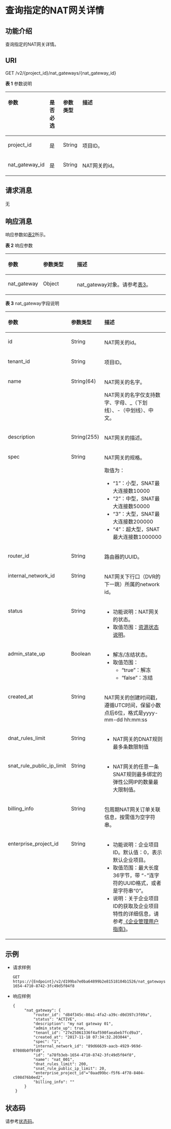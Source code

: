 # 查询指定的NAT网关详情<a name="nat_apiv2_0007"></a>

## 功能介绍<a name="zh-cn_topic_0168797268_section45827181"></a>

查询指定的NAT网关详情。

## URI<a name="zh-cn_topic_0168797268_section9791447"></a>

GET /v2/\{project\_id\}/nat\_gateways/\{nat\_gateway\_id\}

**表 1**  参数说明

<a name="zh-cn_topic_0168797268_table285161395713"></a>
<table><thead align="left"><tr id="zh-cn_topic_0168797268_row12912101317577"><th class="cellrowborder" valign="top" width="22.86771322867713%" id="mcps1.2.5.1.1"><p id="zh-cn_topic_0168797268_p791271313579"><a name="zh-cn_topic_0168797268_p791271313579"></a><a name="zh-cn_topic_0168797268_p791271313579"></a>参数</p>
</th>
<th class="cellrowborder" valign="top" width="8.719128087191281%" id="mcps1.2.5.1.2"><p id="zh-cn_topic_0168797268_p1391221355716"><a name="zh-cn_topic_0168797268_p1391221355716"></a><a name="zh-cn_topic_0168797268_p1391221355716"></a>是否必选</p>
</th>
<th class="cellrowborder" valign="top" width="9.13908609139086%" id="mcps1.2.5.1.3"><p id="zh-cn_topic_0168797268_p28313120281"><a name="zh-cn_topic_0168797268_p28313120281"></a><a name="zh-cn_topic_0168797268_p28313120281"></a>参数类型</p>
</th>
<th class="cellrowborder" valign="top" width="59.27407259274072%" id="mcps1.2.5.1.4"><p id="zh-cn_topic_0168797268_p1191216131572"><a name="zh-cn_topic_0168797268_p1191216131572"></a><a name="zh-cn_topic_0168797268_p1191216131572"></a>描述</p>
</th>
</tr>
</thead>
<tbody><tr id="zh-cn_topic_0168797268_row168823292412"><td class="cellrowborder" valign="top" width="22.86771322867713%" headers="mcps1.2.5.1.1 "><p id="zh-cn_topic_0168797268_p105814555413"><a name="zh-cn_topic_0168797268_p105814555413"></a><a name="zh-cn_topic_0168797268_p105814555413"></a>project_id</p>
</td>
<td class="cellrowborder" valign="top" width="8.719128087191281%" headers="mcps1.2.5.1.2 "><p id="zh-cn_topic_0168797268_p1558110558417"><a name="zh-cn_topic_0168797268_p1558110558417"></a><a name="zh-cn_topic_0168797268_p1558110558417"></a>是</p>
</td>
<td class="cellrowborder" valign="top" width="9.13908609139086%" headers="mcps1.2.5.1.3 "><p id="zh-cn_topic_0168797268_p78393112285"><a name="zh-cn_topic_0168797268_p78393112285"></a><a name="zh-cn_topic_0168797268_p78393112285"></a>String</p>
</td>
<td class="cellrowborder" valign="top" width="59.27407259274072%" headers="mcps1.2.5.1.4 "><p id="zh-cn_topic_0168797268_p1858135513411"><a name="zh-cn_topic_0168797268_p1858135513411"></a><a name="zh-cn_topic_0168797268_p1858135513411"></a>项目ID。</p>
</td>
</tr>
<tr id="zh-cn_topic_0168797268_row1591281345717"><td class="cellrowborder" valign="top" width="22.86771322867713%" headers="mcps1.2.5.1.1 "><p id="zh-cn_topic_0168797268_p69121213115717"><a name="zh-cn_topic_0168797268_p69121213115717"></a><a name="zh-cn_topic_0168797268_p69121213115717"></a>nat_gateway_id</p>
</td>
<td class="cellrowborder" valign="top" width="8.719128087191281%" headers="mcps1.2.5.1.2 "><p id="zh-cn_topic_0168797268_p1291281325710"><a name="zh-cn_topic_0168797268_p1291281325710"></a><a name="zh-cn_topic_0168797268_p1291281325710"></a>是</p>
</td>
<td class="cellrowborder" valign="top" width="9.13908609139086%" headers="mcps1.2.5.1.3 "><p id="zh-cn_topic_0168797268_p6836317289"><a name="zh-cn_topic_0168797268_p6836317289"></a><a name="zh-cn_topic_0168797268_p6836317289"></a>String</p>
</td>
<td class="cellrowborder" valign="top" width="59.27407259274072%" headers="mcps1.2.5.1.4 "><p id="zh-cn_topic_0168797268_p20912111395719"><a name="zh-cn_topic_0168797268_p20912111395719"></a><a name="zh-cn_topic_0168797268_p20912111395719"></a>NAT网关的id。</p>
</td>
</tr>
</tbody>
</table>

## 请求消息<a name="zh-cn_topic_0168797268_section54909781"></a>

无

## 响应消息<a name="zh-cn_topic_0168797268_section24425986"></a>

响应参数如[表2](#zh-cn_topic_0168797268_table129831149144215)所示。

**表 2**  响应参数

<a name="zh-cn_topic_0168797268_table129831149144215"></a>
<table><thead align="left"><tr id="zh-cn_topic_0168797268_row2233175015424"><th class="cellrowborder" valign="top" width="20.200000000000003%" id="mcps1.2.4.1.1"><p id="zh-cn_topic_0168797268_p112331950124213"><a name="zh-cn_topic_0168797268_p112331950124213"></a><a name="zh-cn_topic_0168797268_p112331950124213"></a>参数</p>
</th>
<th class="cellrowborder" valign="top" width="21.45%" id="mcps1.2.4.1.2"><p id="zh-cn_topic_0168797268_p1023335020429"><a name="zh-cn_topic_0168797268_p1023335020429"></a><a name="zh-cn_topic_0168797268_p1023335020429"></a>参数类型</p>
</th>
<th class="cellrowborder" valign="top" width="58.35%" id="mcps1.2.4.1.3"><p id="zh-cn_topic_0168797268_p1123319502426"><a name="zh-cn_topic_0168797268_p1123319502426"></a><a name="zh-cn_topic_0168797268_p1123319502426"></a>描述</p>
</th>
</tr>
</thead>
<tbody><tr id="zh-cn_topic_0168797268_row1223325010421"><td class="cellrowborder" valign="top" width="20.200000000000003%" headers="mcps1.2.4.1.1 "><p id="zh-cn_topic_0168797268_p202331450134211"><a name="zh-cn_topic_0168797268_p202331450134211"></a><a name="zh-cn_topic_0168797268_p202331450134211"></a>nat_gateway</p>
</td>
<td class="cellrowborder" valign="top" width="21.45%" headers="mcps1.2.4.1.2 "><p id="zh-cn_topic_0168797268_p12331150184217"><a name="zh-cn_topic_0168797268_p12331150184217"></a><a name="zh-cn_topic_0168797268_p12331150184217"></a>Object</p>
</td>
<td class="cellrowborder" valign="top" width="58.35%" headers="mcps1.2.4.1.3 "><p id="zh-cn_topic_0168797268_p62331505427"><a name="zh-cn_topic_0168797268_p62331505427"></a><a name="zh-cn_topic_0168797268_p62331505427"></a>nat_gateway对象。请参考<a href="#zh-cn_topic_0168797268_table514165011429">表3</a>。</p>
</td>
</tr>
</tbody>
</table>

**表 3**  nat\_gateway字段说明

<a name="zh-cn_topic_0168797268_table514165011429"></a>
<table><thead align="left"><tr id="zh-cn_topic_0168797268_row1233175044210"><th class="cellrowborder" valign="top" width="20.66%" id="mcps1.2.4.1.1"><p id="zh-cn_topic_0168797268_p16233350194217"><a name="zh-cn_topic_0168797268_p16233350194217"></a><a name="zh-cn_topic_0168797268_p16233350194217"></a>参数</p>
</th>
<th class="cellrowborder" valign="top" width="20.75%" id="mcps1.2.4.1.2"><p id="zh-cn_topic_0168797268_p1123375010428"><a name="zh-cn_topic_0168797268_p1123375010428"></a><a name="zh-cn_topic_0168797268_p1123375010428"></a>参数类型</p>
</th>
<th class="cellrowborder" valign="top" width="58.589999999999996%" id="mcps1.2.4.1.3"><p id="zh-cn_topic_0168797268_p2023313507424"><a name="zh-cn_topic_0168797268_p2023313507424"></a><a name="zh-cn_topic_0168797268_p2023313507424"></a>描述</p>
</th>
</tr>
</thead>
<tbody><tr id="zh-cn_topic_0168797268_row623313504427"><td class="cellrowborder" valign="top" width="20.66%" headers="mcps1.2.4.1.1 "><p id="zh-cn_topic_0168797268_p162338502421"><a name="zh-cn_topic_0168797268_p162338502421"></a><a name="zh-cn_topic_0168797268_p162338502421"></a>id</p>
</td>
<td class="cellrowborder" valign="top" width="20.75%" headers="mcps1.2.4.1.2 "><p id="zh-cn_topic_0168797268_p92331950144219"><a name="zh-cn_topic_0168797268_p92331950144219"></a><a name="zh-cn_topic_0168797268_p92331950144219"></a>String</p>
</td>
<td class="cellrowborder" valign="top" width="58.589999999999996%" headers="mcps1.2.4.1.3 "><p id="zh-cn_topic_0168797268_p5233165034219"><a name="zh-cn_topic_0168797268_p5233165034219"></a><a name="zh-cn_topic_0168797268_p5233165034219"></a>NAT网关的id。</p>
</td>
</tr>
<tr id="zh-cn_topic_0168797268_row72331550164211"><td class="cellrowborder" valign="top" width="20.66%" headers="mcps1.2.4.1.1 "><p id="zh-cn_topic_0168797268_p1123335024220"><a name="zh-cn_topic_0168797268_p1123335024220"></a><a name="zh-cn_topic_0168797268_p1123335024220"></a>tenant_id</p>
</td>
<td class="cellrowborder" valign="top" width="20.75%" headers="mcps1.2.4.1.2 "><p id="zh-cn_topic_0168797268_p8233450174216"><a name="zh-cn_topic_0168797268_p8233450174216"></a><a name="zh-cn_topic_0168797268_p8233450174216"></a>String</p>
</td>
<td class="cellrowborder" valign="top" width="58.589999999999996%" headers="mcps1.2.4.1.3 "><p id="zh-cn_topic_0168797268_p172332504428"><a name="zh-cn_topic_0168797268_p172332504428"></a><a name="zh-cn_topic_0168797268_p172332504428"></a>项目ID。</p>
</td>
</tr>
<tr id="zh-cn_topic_0168797268_row17233185084220"><td class="cellrowborder" valign="top" width="20.66%" headers="mcps1.2.4.1.1 "><p id="zh-cn_topic_0168797268_p323355014426"><a name="zh-cn_topic_0168797268_p323355014426"></a><a name="zh-cn_topic_0168797268_p323355014426"></a>name</p>
</td>
<td class="cellrowborder" valign="top" width="20.75%" headers="mcps1.2.4.1.2 "><p id="zh-cn_topic_0168797268_p323355044218"><a name="zh-cn_topic_0168797268_p323355044218"></a><a name="zh-cn_topic_0168797268_p323355044218"></a>String(64)</p>
</td>
<td class="cellrowborder" valign="top" width="58.589999999999996%" headers="mcps1.2.4.1.3 "><p id="zh-cn_topic_0168797268_p42331650144212"><a name="zh-cn_topic_0168797268_p42331650144212"></a><a name="zh-cn_topic_0168797268_p42331650144212"></a>NAT网关的名字。</p>
<p id="zh-cn_topic_0168797268_p72333505429"><a name="zh-cn_topic_0168797268_p72333505429"></a><a name="zh-cn_topic_0168797268_p72333505429"></a>NAT网关的名字仅支持数字、字母、_（下划线）、-（中划线）、中文。</p>
</td>
</tr>
<tr id="zh-cn_topic_0168797268_row1623315018422"><td class="cellrowborder" valign="top" width="20.66%" headers="mcps1.2.4.1.1 "><p id="zh-cn_topic_0168797268_p19233145020424"><a name="zh-cn_topic_0168797268_p19233145020424"></a><a name="zh-cn_topic_0168797268_p19233145020424"></a>description</p>
</td>
<td class="cellrowborder" valign="top" width="20.75%" headers="mcps1.2.4.1.2 "><p id="zh-cn_topic_0168797268_p423318503426"><a name="zh-cn_topic_0168797268_p423318503426"></a><a name="zh-cn_topic_0168797268_p423318503426"></a>String(255)</p>
</td>
<td class="cellrowborder" valign="top" width="58.589999999999996%" headers="mcps1.2.4.1.3 "><p id="zh-cn_topic_0168797268_p923335014212"><a name="zh-cn_topic_0168797268_p923335014212"></a><a name="zh-cn_topic_0168797268_p923335014212"></a>NAT网关的描述。</p>
</td>
</tr>
<tr id="zh-cn_topic_0168797268_row1623315506427"><td class="cellrowborder" valign="top" width="20.66%" headers="mcps1.2.4.1.1 "><p id="zh-cn_topic_0168797268_p18233350184218"><a name="zh-cn_topic_0168797268_p18233350184218"></a><a name="zh-cn_topic_0168797268_p18233350184218"></a>spec</p>
</td>
<td class="cellrowborder" valign="top" width="20.75%" headers="mcps1.2.4.1.2 "><p id="zh-cn_topic_0168797268_p15233105018428"><a name="zh-cn_topic_0168797268_p15233105018428"></a><a name="zh-cn_topic_0168797268_p15233105018428"></a>String</p>
</td>
<td class="cellrowborder" valign="top" width="58.589999999999996%" headers="mcps1.2.4.1.3 "><p id="zh-cn_topic_0168797268_p1023385084218"><a name="zh-cn_topic_0168797268_p1023385084218"></a><a name="zh-cn_topic_0168797268_p1023385084218"></a>NAT网关的规格。</p>
<p id="zh-cn_topic_0168797268_p1223319508422"><a name="zh-cn_topic_0168797268_p1223319508422"></a><a name="zh-cn_topic_0168797268_p1223319508422"></a>取值为：</p>
<a name="zh-cn_topic_0168797268_ul132334508424"></a><a name="zh-cn_topic_0168797268_ul132334508424"></a><ul id="zh-cn_topic_0168797268_ul132334508424"><li>“1”：小型，SNAT最大连接数10000</li><li>“2”：中型，SNAT最大连接数50000</li><li>“3”：大型，SNAT最大连接数200000</li><li>“4”：超大型，SNAT最大连接数1000000</li></ul>
</td>
</tr>
<tr id="zh-cn_topic_0168797268_row42331050144212"><td class="cellrowborder" valign="top" width="20.66%" headers="mcps1.2.4.1.1 "><p id="zh-cn_topic_0168797268_p1723325015428"><a name="zh-cn_topic_0168797268_p1723325015428"></a><a name="zh-cn_topic_0168797268_p1723325015428"></a>router_id</p>
</td>
<td class="cellrowborder" valign="top" width="20.75%" headers="mcps1.2.4.1.2 "><p id="zh-cn_topic_0168797268_p3233115094213"><a name="zh-cn_topic_0168797268_p3233115094213"></a><a name="zh-cn_topic_0168797268_p3233115094213"></a>String</p>
</td>
<td class="cellrowborder" valign="top" width="58.589999999999996%" headers="mcps1.2.4.1.3 "><p id="zh-cn_topic_0168797268_p102331150144211"><a name="zh-cn_topic_0168797268_p102331150144211"></a><a name="zh-cn_topic_0168797268_p102331150144211"></a>路由器的UUID。</p>
</td>
</tr>
<tr id="zh-cn_topic_0168797268_row72331650164215"><td class="cellrowborder" valign="top" width="20.66%" headers="mcps1.2.4.1.1 "><p id="zh-cn_topic_0168797268_p8233195017429"><a name="zh-cn_topic_0168797268_p8233195017429"></a><a name="zh-cn_topic_0168797268_p8233195017429"></a>internal_network_id</p>
</td>
<td class="cellrowborder" valign="top" width="20.75%" headers="mcps1.2.4.1.2 "><p id="zh-cn_topic_0168797268_p223314508421"><a name="zh-cn_topic_0168797268_p223314508421"></a><a name="zh-cn_topic_0168797268_p223314508421"></a>String</p>
</td>
<td class="cellrowborder" valign="top" width="58.589999999999996%" headers="mcps1.2.4.1.3 "><p id="zh-cn_topic_0168797268_p4233125084214"><a name="zh-cn_topic_0168797268_p4233125084214"></a><a name="zh-cn_topic_0168797268_p4233125084214"></a>NAT网关下行口（DVR的下一跳）所属的network id。</p>
</td>
</tr>
<tr id="zh-cn_topic_0168797268_row102339502423"><td class="cellrowborder" valign="top" width="20.66%" headers="mcps1.2.4.1.1 "><p id="zh-cn_topic_0168797268_p82331150114212"><a name="zh-cn_topic_0168797268_p82331150114212"></a><a name="zh-cn_topic_0168797268_p82331150114212"></a>status</p>
</td>
<td class="cellrowborder" valign="top" width="20.75%" headers="mcps1.2.4.1.2 "><p id="zh-cn_topic_0168797268_p1823311508429"><a name="zh-cn_topic_0168797268_p1823311508429"></a><a name="zh-cn_topic_0168797268_p1823311508429"></a>String</p>
</td>
<td class="cellrowborder" valign="top" width="58.589999999999996%" headers="mcps1.2.4.1.3 "><a name="zh-cn_topic_0168797268_ul9233155034214"></a><a name="zh-cn_topic_0168797268_ul9233155034214"></a><ul id="zh-cn_topic_0168797268_ul9233155034214"><li>功能说明：NAT网关的状态。</li><li>取值范围：<a href="资源状态说明.md#table1390614366107">资源状态说明</a>。</li></ul>
</td>
</tr>
<tr id="zh-cn_topic_0168797268_row20233450104210"><td class="cellrowborder" valign="top" width="20.66%" headers="mcps1.2.4.1.1 "><p id="zh-cn_topic_0168797268_p32333502427"><a name="zh-cn_topic_0168797268_p32333502427"></a><a name="zh-cn_topic_0168797268_p32333502427"></a>admin_state_up</p>
</td>
<td class="cellrowborder" valign="top" width="20.75%" headers="mcps1.2.4.1.2 "><p id="zh-cn_topic_0168797268_p12233650124214"><a name="zh-cn_topic_0168797268_p12233650124214"></a><a name="zh-cn_topic_0168797268_p12233650124214"></a>Boolean</p>
</td>
<td class="cellrowborder" valign="top" width="58.589999999999996%" headers="mcps1.2.4.1.3 "><a name="zh-cn_topic_0168797268_ul71858556358"></a><a name="zh-cn_topic_0168797268_ul71858556358"></a><ul id="zh-cn_topic_0168797268_ul71858556358"><li>解冻/冻结状态。</li><li>取值范围：<a name="zh-cn_topic_0168797268_ul11838172814409"></a><a name="zh-cn_topic_0168797268_ul11838172814409"></a><ul id="zh-cn_topic_0168797268_ul11838172814409"><li>“true”：解冻</li><li>“false”：冻结</li></ul>
</li></ul>
</td>
</tr>
<tr id="zh-cn_topic_0168797268_row22331050154211"><td class="cellrowborder" valign="top" width="20.66%" headers="mcps1.2.4.1.1 "><p id="zh-cn_topic_0168797268_p723305014427"><a name="zh-cn_topic_0168797268_p723305014427"></a><a name="zh-cn_topic_0168797268_p723305014427"></a>created_at</p>
</td>
<td class="cellrowborder" valign="top" width="20.75%" headers="mcps1.2.4.1.2 "><p id="zh-cn_topic_0168797268_p423312509427"><a name="zh-cn_topic_0168797268_p423312509427"></a><a name="zh-cn_topic_0168797268_p423312509427"></a>String</p>
</td>
<td class="cellrowborder" valign="top" width="58.589999999999996%" headers="mcps1.2.4.1.3 "><p id="zh-cn_topic_0168797268_p1374571812110"><a name="zh-cn_topic_0168797268_p1374571812110"></a><a name="zh-cn_topic_0168797268_p1374571812110"></a>NAT网关的创建时间戳，遵循UTC时间，保留小数点后6位，格式是yyyy-mm-dd hh:mm:ss</p>
</td>
</tr>
<tr id="zh-cn_topic_0168797268_row22335505423"><td class="cellrowborder" valign="top" width="20.66%" headers="mcps1.2.4.1.1 "><p id="zh-cn_topic_0168797268_p1023355016427"><a name="zh-cn_topic_0168797268_p1023355016427"></a><a name="zh-cn_topic_0168797268_p1023355016427"></a>dnat_rules_limit</p>
</td>
<td class="cellrowborder" valign="top" width="20.75%" headers="mcps1.2.4.1.2 "><p id="zh-cn_topic_0168797268_p723325014423"><a name="zh-cn_topic_0168797268_p723325014423"></a><a name="zh-cn_topic_0168797268_p723325014423"></a>String</p>
</td>
<td class="cellrowborder" valign="top" width="58.589999999999996%" headers="mcps1.2.4.1.3 "><a name="zh-cn_topic_0168797268_ul162332503424"></a><a name="zh-cn_topic_0168797268_ul162332503424"></a><ul id="zh-cn_topic_0168797268_ul162332503424"><li>NAT网关的DNAT规则最多条数限制值</li></ul>
</td>
</tr>
<tr id="zh-cn_topic_0168797268_row1323310501424"><td class="cellrowborder" valign="top" width="20.66%" headers="mcps1.2.4.1.1 "><p id="zh-cn_topic_0168797268_p152331950164220"><a name="zh-cn_topic_0168797268_p152331950164220"></a><a name="zh-cn_topic_0168797268_p152331950164220"></a>snat_rule_public_ip_limit</p>
</td>
<td class="cellrowborder" valign="top" width="20.75%" headers="mcps1.2.4.1.2 "><p id="zh-cn_topic_0168797268_p14233550164219"><a name="zh-cn_topic_0168797268_p14233550164219"></a><a name="zh-cn_topic_0168797268_p14233550164219"></a>String</p>
</td>
<td class="cellrowborder" valign="top" width="58.589999999999996%" headers="mcps1.2.4.1.3 "><a name="zh-cn_topic_0168797268_ul923365014217"></a><a name="zh-cn_topic_0168797268_ul923365014217"></a><ul id="zh-cn_topic_0168797268_ul923365014217"><li>NAT网关的任意一条SNAT规则最多绑定的弹性公网IP的数量最大限制值。</li></ul>
</td>
</tr>
<tr id="zh-cn_topic_0168797268_row23472010154515"><td class="cellrowborder" valign="top" width="20.66%" headers="mcps1.2.4.1.1 "><p id="zh-cn_topic_0168797268_p176051213458"><a name="zh-cn_topic_0168797268_p176051213458"></a><a name="zh-cn_topic_0168797268_p176051213458"></a>billing_info</p>
</td>
<td class="cellrowborder" valign="top" width="20.75%" headers="mcps1.2.4.1.2 "><p id="zh-cn_topic_0168797268_p1260520218454"><a name="zh-cn_topic_0168797268_p1260520218454"></a><a name="zh-cn_topic_0168797268_p1260520218454"></a>String</p>
</td>
<td class="cellrowborder" valign="top" width="58.589999999999996%" headers="mcps1.2.4.1.3 "><p id="zh-cn_topic_0168797268_p1084224152118"><a name="zh-cn_topic_0168797268_p1084224152118"></a><a name="zh-cn_topic_0168797268_p1084224152118"></a>包周期NAT网关订单关联信息，按需值为空字符串。</p>
</td>
</tr>
<tr id="zh-cn_topic_0168797268_row18741113314515"><td class="cellrowborder" valign="top" width="20.66%" headers="mcps1.2.4.1.1 "><p id="zh-cn_topic_0168797268_p187473370512"><a name="zh-cn_topic_0168797268_p187473370512"></a><a name="zh-cn_topic_0168797268_p187473370512"></a>enterprise_project_id</p>
</td>
<td class="cellrowborder" valign="top" width="20.75%" headers="mcps1.2.4.1.2 "><p id="zh-cn_topic_0168797268_p1874773717512"><a name="zh-cn_topic_0168797268_p1874773717512"></a><a name="zh-cn_topic_0168797268_p1874773717512"></a>String</p>
</td>
<td class="cellrowborder" valign="top" width="58.589999999999996%" headers="mcps1.2.4.1.3 "><a name="zh-cn_topic_0168797268_ul1174733719512"></a><a name="zh-cn_topic_0168797268_ul1174733719512"></a><ul id="zh-cn_topic_0168797268_ul1174733719512"><li>功能说明：企业项目ID。默认值：0，表示默认企业项目。</li><li>取值范围：最大长度36字节，带 “-”连字符的UUID格式，或者是字符串“0”。</li><li>说明：关于企业项目ID的获取及企业项目特性的详细信息，请参考<a href="https://support.huaweicloud.com/usermanual-em/zh-cn_topic_0123692049.html" target="_blank" rel="noopener noreferrer">《企业管理用户指南》</a>。</li></ul>
</td>
</tr>
</tbody>
</table>

## 示例<a name="zh-cn_topic_0168797268_section18507287"></a>

-   请求样例

    ```
    GET https://{Endpoint}/v2/d199ba7e0ba64899b2e81518104b1526/nat_gateways/a78fb3eb-1654-4710-8742-3fc49d5f04f8
    ```


-   响应样例

    ```
    { 
         "nat_gateway": { 
             "router_id": "d84f345c-80a1-4fa2-a39c-d0d397c3f09a", 
             "status": "ACTIVE", 
             "description": "my nat gateway 01", 
             "admin_state_up": true, 
             "tenant_id": "27e25061336f4af590faeabeb7fcd9a3", 
             "created_at": "2017-11-18 07:34:32.203044", 
             "spec": "1", 
             "internal_network_id": "89d66639-aacb-4929-969d-07080b0f9fd9", 
             "id": "a78fb3eb-1654-4710-8742-3fc49d5f04f8", 
             "name": "nat_001",
             "dnat_rules_limit": 200,
             "snat_rule_public_ip_limit": 20,
             "enterprise_project_id"="0aad99bc-f5f6-4f78-8404-c598d76b0ed2",
             "billing_info": ""
         } 
     }
    ```


## 状态码<a name="zh-cn_topic_0168797268_section22695302"></a>

请参考[状态码](状态码.md)。

